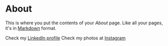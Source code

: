 # About

This is where you put the contents of your *About* page. Like all your pages, it's in [Markdown](https://guides.github.com/features/mastering-markdown/) format.

Check my [LinkedIn profile](https://www.linkedin.com/in/aadimiro/)
Check my photos at [Instagram](https://www.instagram.com/aadimiro/)

